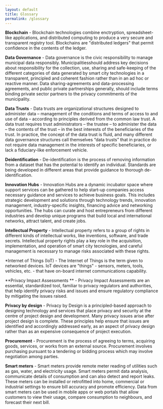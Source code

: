 ```yaml
---
layout: default
title: Glossary
permalink: /glossary
---
```

**Blockchain** - Blockchain technologies combine enctryption, spreadsheet-like applications, and distributed computing to produce a very secure and transparent registry tool.  Blockchains are "distributed ledgers" that permit confidence in the contents of the ledger. 
	
**Data Governance** - Data governance is the civic responsibility to manage municipal data responsibly. Municipalitiesshould address key decisions about responsibility for the collection, use, sharing and safe-keeping of the different categories of data generated by smart city technologies in a transparent, principled and coherent fashion rather than in an ad hoc or reactive manner. Data sharing-agreements and data-processing agreements, and public private partnerships generally, should include terms binding private sector partners to the privacy commitments of the municipality.
	
**Data Trusts** - Data trusts are organizational structures designed to administer data – management of the conditions and terms of access to and use of data – according to principles derived from the common law trust.  A data trust requires trust administrators – the trustee – to administer the data – the contents of the trust – in the best interests of the beneficiaries of the trust. In practice, the concept of the data trust is fluid, and many different data governance structures call themselves “data trusts” that in practice do not require data management in the interests of specific beneficiaries, or lack a fiduciary-like enforcement vehicle.
	
**Deidentification** - 	De-identification is the process of removing information from a dataset that has the potential to identify an individual.  Standards are being developed in different areas that provide guidance to thorough de-identification.
	
**Innovation Hubs** - Innovation Hubs are a dynamic incubator space where support services can be gathered to help start-up companies access necessary guidance and services to achieve business goals. This includes strategic development and solutions through technology trends, innovation management, industry-specific insights, financing advice and networking opportunities. The hubs can curate and host entrepreneurs from different industries and develop unique programs that build local and international networks, attract talent, and create jobs. 
	
**Intellectual Property** - Intellectual property refers to a group of rights in different kinds of intellectual works, like inventions, software, and trade secrets.  Intellectual property rights play a key role in the acquisition, implementation, and operation of smart city tecnologies, and careful  management is necessary to manage risks associated with these rights. 
	
*Internet of Things (IoT) - The Internet of Things is the term given to networked devices.  IoT devices are "things" - sensors, meters, tools, vehicles, etc. - that have on-board internet communications capability.
	
**Privacy Impact Assessments ** - Privacy Impact Assessments are an essential, standardized tool, familiar to privacy regulators and authorities, that help identify privacy risks and issues and ensure regulatory compliance by mitigating the issues raised.
	
**Privacy by design** - Privacy by Design is a principled-based approach to designing technology and services that place privacy and security at the centre of project design and development.  Many privacy issues arise after project design is complete.  These principles help ensure that issues are identified and accordingly addressed early, as an aspect of privacy design rather than as an expensive consequence of project execution.
	
**Procurement** - Procurement is the process of agreeing to terms, acquiring goods, services, or works from an external source. Procurement involves purchasing pursuant to a tendering or bidding process which may involve negotiation among parties.
	
**Smart meters** - Smart meters provide remote meter reading of utilities such as gas, water, and electricity usage.  Smart meters permit data analysis, communicate details of consumption and can also detect and report leaks. These meters can be installed or retrofitted into home, commercial or industrial settings to ensure bill accuracy and promote efficiency. Data from smart meters can be used in mobile apps or web portals that allow customers to view their usage, compare consumption to neighbours, and forecast their next bill.
